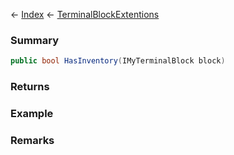 ← [Index](Api-Index) ← [TerminalBlockExtentions](Sandbox.ModAPI.Ingame.TerminalBlockExtentions)

### Summary

```csharp
public bool HasInventory(IMyTerminalBlock block)
```

### Returns

### Example

### Remarks

